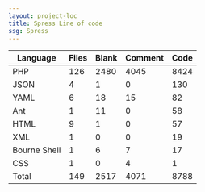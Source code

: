 ```yaml
---
layout: project-loc
title: Spress Line of code
ssg: Spress
---
```

<div class="table-responsive">
<table class="table">
<thead><tr>
<th>Language</th>
<th>Files</th>
<th>Blank</th>
<th>Comment</th>
<th>Code</th>
</tr></thead><tbody>
<tr><td>PHP</td><td> 126</td><td> 2480</td><td> 4045</td><td> 8424</td></tr>
<tr><td>JSON</td><td> 4</td><td> 1</td><td> 0</td><td> 130</td></tr>
<tr><td>YAML</td><td> 6</td><td> 18</td><td> 15</td><td> 82</td></tr>
<tr><td>Ant</td><td> 1</td><td> 11</td><td> 0</td><td> 58</td></tr>
<tr><td>HTML</td><td> 9</td><td> 1</td><td> 0</td><td> 57</td></tr>
<tr><td>XML</td><td> 1</td><td> 0</td><td> 0</td><td> 19</td></tr>
<tr><td>Bourne Shell</td><td> 1</td><td> 6</td><td> 7</td><td> 17</td></tr>
<tr><td>CSS</td><td> 1</td><td> 0</td><td> 4</td><td> 1</td></tr>
<tr><td>Total</td><td>149</td><td>2517</td><td>4071</td><td>8788</td></tr>
</tbody></table></div>
